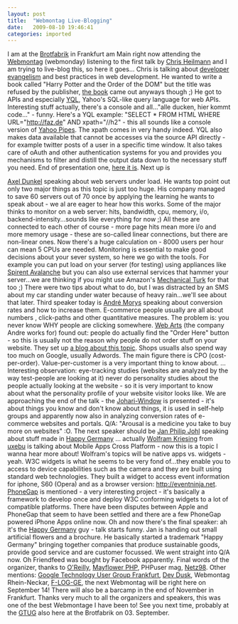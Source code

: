 ```yaml
---
layout: post
title:  "Webmontag Live-Blogging"
date:   2009-08-10 19:46:41
categories: imported
---
```

I am at the [Brotfabrik][1] in Frankfurt am Main right now attending the [Webmontag][2] (webmonday) listening to the first talk by [Chris Heilmann][3] and I am trying to live-blog this, so here it goes... Chris is talking about [developer evangelism][4] and best practices in web development. He wanted to write a book called "Harry Potter and the Order of the DOM" but the title was refused by the publisher, [the book][5] came out anyways though ;) He got to APIs and especially [YQL][6], Yahoo's SQL-like query language for web APIs. Interesting stuff actually, there's a console and all..."alle ducken, hier kommt code..." - funny. Here's a YQL example: "SELECT * FROM HTML WHERE URL="http://faz.de" AND xpath="//h2" - this all sounds like a console version of [Yahoo Pipes][7]. The xpath comes in very handy indeed. YQL also makes data available that cannot be accesses via the source API directly - for example twitter posts of a user in a specific time window. It also takes care of oAuth and other authentication systems for you and provides you mechanisms to filter and distill the output data down to the necessary stuff you need. End of presentation one, [here it is][8].<!--more--> Next up is 

[Axel Dunkel][9] speaking about web servers under load. He wants top point out only two major things as this topic is just too huge. His company managed to save 60 servers out of 70 once by applying the learning he wants to speak about - we al are eager to hear how this works. Some of the major thinks to monitor on a web server: hits, bandwidth, cpu, memory, i/o, backend-intensity...sounds like everything for now ;) All these are connected to each other of course - more page hits mean more i/o and more memory usage - these are so-called linear connections, but there are non-linear ones. Now there's a huge calculation on - 8000 users per hour can mean 5 CPUs are needed. Monitoring is essential to make good decisions about your sever system, so here we go with the tools. For example you can put load on your server (for testing) using appliances like [Spirent Avalanche][10] but you can also use external services that hammer your server...we are thinking if you might use Amazon's [Mechanical Turk][11] for that too ;) There were two tips about what to do, but I was distracted by an SMS about my car standing under water because of heavy rain...we'll see about that later. Third speaker today is <a class="urlextern" title="http://www.web-arts.com/andre-morys.html" rel="nofollow" href="http://www.web-arts.com/andre-morys.html">André Morys</a> speaking about conversion rates and how to increase them. E-commerce people usually are all about numbers , click-paths and other quantitative measures. The problem is: you never know WHY people are clicking somewhere. [Web Arts][12] (the company Andre works for) found out: people do actually find the "Order Here" button - so this is usually not the reason why people do not order stuff on your website. They set up [a blog about this topic][13]. Shops usualls also spend way too much on Google, usually Adwords. The main figure there is CPO (cost-per-order). Value-per-customer is a very important thing to know about. ... Interesting observation: eye-tracking studies (websites are analyzed by the way test-people are looking at it) never do personality studies about the people actually looking at the website - so it is very important to know about what the personality profile of your website visitor looks like. We are approaching the end of the talk - the [Johari-Window][14] is presented - it's about things you know and don't know about things, it is used in self-help groups and apparently now also in analyzing conversion rates of e-commerce websites and portals. Q/A: "Arousal is a medicine you take to buy more on websites" :O. The next speaker should be <a class="urlextern" title="http://www.madeinhappygermany.de" rel="nofollow" href="http://www.madeinhappygermany.de/">Jan Philip Johl</a> speaking about stuff made in [Happy Germany][15] ... actually [Wolfram Kriesing][16] from [uxebu][17] is talking about Mobile Apps Cross Platform - now this is a topic I wanna hear more about! Wolfram's topics will be native apps vs. widgets - yeah. W3C widgets is what he seems to be very fond of...they enable you to access to device capabilities such as the camera and they are built using standard web technologies. They built a widget to access event information for iphone, S60 (Opera) and as a browser version: <http://eventninja.net>. [PhoneGap][18] is mentioned - a very interesting project - it's basically a framework to develop once and deploy W3C conforming widgets to a lot of compatible platforms. There have been disputes between Apple and PhoneGap that seem to have been settled and there are a few PhoneGap powered iPhone Apps online now. Oh and now there's the final speaker: ah it's the [Happy Germany][15] guy - talk starts funny. Jan is handing out small artificial flowers and a brochure. He basically started a trademark "Happy Germany" bringing together companies that produce sustainable goods, provide good service and are customer focussed. We went straight into Q/A now. Oh Friendfeed was bought by Facebook apparently. Final words of the organizer, thanks to [O'Reilly][19], [Mayflower PHP][20], PHPuser mag, [Netz98][21]. Other mentions: [Google Technology User Group Frankfurt][22], [Dev Dusk][23], Webmontag Rhein-Neckar, [F-LOG-GE][24], the next Webmontag will be right here on September 14! There will also be a barcamp in the end of November in Frankfurt. Thanks very much to all the organizers and speakers, this was one of the best Webmontage I have been to! See you next time, probably at the [GTUG][22] also here at the Brotfabrik on 03. September.

[1]: http://www.brotfabrik.info/
[2]: http://www.webmontag.de/location/frankfurt/index?DokuWiki=c3cp4csev721k752782spovni1
[3]: http://www.wait-till-i.com/
[4]: http://developer-evangelism.com/
[5]: http://icant.co.uk/#books
[6]: http://developer.yahoo.com/yql/
[7]: http://pipes.yahoo.com/pipes/
[8]: http://www.slideshare.net/cheilmann/die-reise-ins-datennetz
[9]: http://www.dunkel.de/
[10]: http://www.spirentfederal.com/IP/Products/Avalanche/Overview/
[11]: https://www.mturk.com/mturk/welcome
[12]: http://www.web-arts.com/
[13]: http://www.konversionskraft.de/
[14]: http://en.wikipedia.org/wiki/Johari_window
[15]: http://www.madeinhappygermany.de/
[16]: https://www.xing.com/profile/Wolfram_Kriesing
[17]: http://uxebu.com/
[18]: http://phonegap.com/
[19]: http://www.oreillynet.com
[20]: http://www.mayflower.de/
[21]: http://www.netz98.de/
[22]: http://sites.google.com/site/gtugfra/home
[23]: http://www.devdusk.de
[24]: http://grochtdreis.de/weblog/